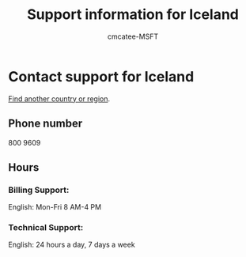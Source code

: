 ﻿---                                
title: Support information for Iceland
author: cmcatee-MSFT
ms.author: cmcatee
manager: mnirkhe
audience: Admin
ms.topic: reference
ms.service: o365-administration
localization_priority: Normal
description: Learn how to contact support for your country or region.
ROBOTS: NOINDEX, NOFOLLOW
---

# Contact support for Iceland

[Find another country or region](../contact-support-for-business-products.md).

## Phone number
800 9609

## Hours
### Billing Support:

English: Mon-Fri 8 AM-4 PM

### Technical Support:

English: 24 hours a day, 7 days a week